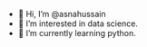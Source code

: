 - 👋 Hi, I’m @asnahussain
- 👀 I’m interested in data science.
- 🌱 I’m currently learning python. 

<!---
asnahussain/asnahussain is a ✨ special ✨ repository because its `README.md` (this file) appears on your GitHub profile.
You can click the Preview link to take a look at your changes.
--->
